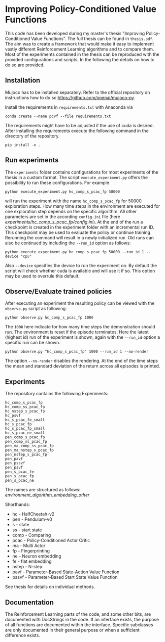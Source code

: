 
# Improving Policy-Conditioned Value Functions
This code has been developed during my master's thesis "Improving Policy-Conditioned Value Functions". The full thesis can be found in `thesis.pdf`. The aim was to create a framework that would make it easy to implement vastly different Reinforcement Learning algorithms and to compare them. Most of the experiments contained in the thesis can be reproduced with the provided configurations and scripts. In the following the details on how to do so are provided.

## Installation
Mujoco has to be installed separately. Refer to the official repository on instructions how to do so https://github.com/openai/mujoco-py. <p>
Install the requirements in `requirements.txt` with Anaconda via 
```
conda create --name pcvf --file requirements.txt
```
The requirements might have to be adjusted if the use of cuda is desired. 
After installing the requirements execute the following command in the directory of the repository.
```
pip install -e .
```


## Run experiments
The `experiments` folder contains configurations for most experiments of the thesis in a custom format. The script `execute_experiment.py` offers the possibility to run these configurations. For example 
```
python execute_experiment.py hc_comp_s_pcac_fp 50000
```
will run the experiment with the name `hc_comp_s_pcac_fp` for 50000 exploration steps. How many time steps in the environment are executed for one exploration step depends on the specific algorithm. All other parameters are set in the according `config.ini` file (here *experiments/hc_comp_s_pcac_fp/config.ini*). At the end of the run a checkpoint is created in the experiment folder with an incremental run ID. This checkpoint may be used to evaluate the policy or continue training. Rerunning the command will result in a newly initialized run. Old runs can also be continued by including the `--run_id` option as follows:
```
python execute_experiment.py hc_comp_s_pcac_fp 50000 --run_id 1 --device "cpu"
```
Also `--device` specifies the device to run the experiment on. By default the script will check whether cuda is available and will use it if so. This option may be used to overrule this default.

## Observe/Evaluate trained policies
After executing an experiment the resulting policy can be viewed with the `observe.py` script as following:
```
python observe.py hc_comp_s_pcac_fp 1000
```
The `1000` here indicate for how many time steps the demonstration should run. The environment is reset if the episode terminates. Here the latest (highest id) run of the experiment is shown, again with the `--run_id` option a specific run can be shown.
```
python observe.py "hc_comp_s_pcac_fp" 1000 --run_id 1 --no-render
```
The option `--no-render` disables the rendering. At the end of the time steps the mean and standard deviation of the return across all episodes is printed.

## Experiments
The repository contains the following Experiments:
```
hc_comp_s_pcac_fp
hc_comp_ss_pcac_fp
hc_nstep_s_pcac_fp
hc_psvf
hc_s_pcac_fe_small
hc_s_pcac_fp
hc_s_pcac_fp_small
hc_s_pcac_ne_small
pen_comp_s_pcac_fp
pen_comp_ss_pcac_fp
pen_ma_comp_ss_pcac_fp
pen_ma_nstep_s_pcac_fp
pen_nstep_s_pcac_fp
pen_pavf
pen_pssvf
pen_psvf
pen_s_pcac_fe
pen_s_pcac_fp
pen_s_pcac_ne
```
The names are structured as follows: *environment_algorithm_embedding_other*
<p>Shorthands:
<ul>
    <li>hc - HalfCheetah-v2
    <li>pen - Pendulum-v0
    <li>s - state
    <li>ss - start state
    <li>comp - Comparing
    <li>pcac - Policy-Conditioned Actor Critic
    <li>ma - Multi Actor
    <li>fp - Fingerprinting
    <li>ne - Neuron embedding
    <li>fe - flat embedding
    <li>nstep - N-step
    <li>pavf - Parameter-Based State-Action Value Function
    <li>pssvf - Parameter-Based Start State Value Function
</ul>
See thesis for details on individual methods.

## Documentation
The Reinforcement Learning parts of the code, and some other bits, are documented with DocStrings in the code. If an interface exists, the purpose of all functions are documented within the interface. Specific subclasses are only documented in their general purpose or when a sufficient difference exists.
